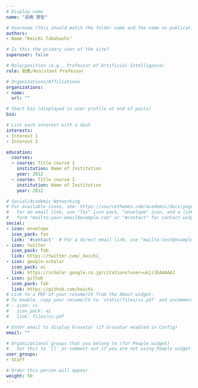 ```yaml
---
# Display name
name: "高橋 慧智"

# Username (this should match the folder name and the name on publications)
authors:
- Name "Keichi Takahashi"

# Is this the primary user of the site?
superuser: false

# Role/position (e.g., Professor of Artificial Intelligence)
role: 助教/Assistant Professor

# Organizations/Affiliations
organizations:
- name:
  url: ""

# Short bio (displayed in user profile at end of posts)
bio:

# List each interest with a dash
interests:
- Interest 1
- Interest 2

education:
  courses:
  - course: Title course 1
    institution: Name of Institution
    year: 2012
  - course: Title course 1
    institution: Name of Institution
    year: 2012

# Social/Academic Networking
# For available icons, see: https://sourcethemes.com/academic/docs/page-builder/#icons
#   For an email link, use "fas" icon pack, "envelope" icon, and a link in the
#   form "mailto:your-email@example.com" or "#contact" for contact widget.
social:
- icon: envelope
  icon_pack: fas
  link: '#contact'  # For a direct email link, use "mailto:test@example.org".
- icon: twitter
  icon_pack: fab
  link: https://twitter.com/_keichi_
- icon: google-scholar
  icon_pack: ai
  link: https://scholar.google.co.jp/citations?user=ukjzJEAAAAAJ
- icon: github
  icon_pack: fab
  link: https://github.com/keichi
# Link to a PDF of your resume/CV from the About widget.
# To enable, copy your resume/CV to `static/files/cv.pdf` and uncomment the lines below.
# - icon: cv
#   icon_pack: ai
#   link: files/cv.pdf

# Enter email to display Gravatar (if Gravatar enabled in Config)
email: ""

# Organizational groups that you belong to (for People widget)
#   Set this to `[]` or comment out if you are not using People widget.
user_groups:
- Staff

# Order this person will appear
weight: 50
---
```

